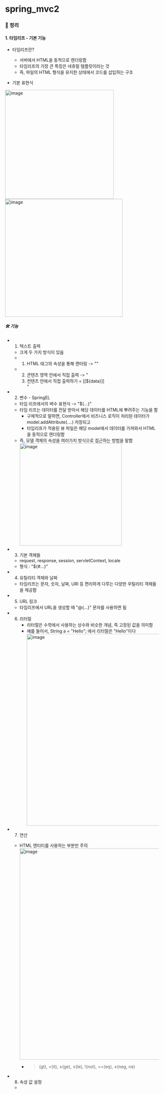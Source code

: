 # spring_mvc2

### 📌 정리


#### 1. 타임리프 - 기본 기능

- 타임리프란?
  - 서버에서 HTML을 동적으로 렌더링함
  - 타임리프의 가장 큰 특징은 네츄럴 템플릿이라는 것
  - 즉, 파일의 HTML 형식을 유지한 상태에서 코드를 삽입하는 구조
    
- 기본 표현식
<img width="356" alt="image" src="https://github.com/jongheonleee/spring_mvc2/assets/87258372/88b24799-fd65-4b24-8cf3-5eb1ed163f4a">
<img width="385" alt="image" src="https://github.com/jongheonleee/spring_mvc2/assets/87258372/051d112d-58a9-4b08-a53b-92913b0472a3">


  
##### 🛠 기능

- 1. 텍스트 출력
    - 크게 두 가지 방식이 있음
    - 1. HTML 태그의 속성을 통해 랜터링 -> "<span th:text="${data}">"
    - 2. 콘텐츠 영역 안에서 직접 출력 -> "<li>컨텐츠 안에서 직접 출력하기 = [[${data}]]</li>"

- 2. 변수 - SpringEL
    - 타임 리프에서의 벼수 표현식 -> "${...}"
    - 타임 리프는 데이터를 전달 받아서 해당 데이터를 HTML에 뿌려주는 기능을 함
      - 구체적으로 말하면, Controller에서 비즈니스 로직이 처리된 데이터가 model.addAttribute(....) 저장되고
      - 타임리프가 적용된 뷰 파일은 해당 model에서 데이터를 가져와서 HTML을 동적으로 렌더링함
    - 즉, 모델 객체의 속성을 여러가지 방식으로 접근하는 방법을 말함
      <img width="334" alt="image" src="https://github.com/jongheonleee/spring_mvc2/assets/87258372/e6eb5a57-1121-455c-83b3-0cc48fa4f127">

- 3. 기본 객체들
    - request, response, session, servletContext, locale
    - 형식 : "${#...}"

- 4. 유틸리티 객체와 날짜
    - 타임리프는 문자, 숫자, 날짜, URI 등 편리하게 다루는 다양한 우틸리티 객체들을 제공함

- 5. URL 링크
    - 타임리프에서 URL을 생성할 때 "@{...}" 문자를 사용하면 됨

- 6. 리터릴
     - 리터럴은 수학에서 사용하는 상수와 비슷한 개념, 즉 고정된 값을 의미함
     - 예를 들어서, String a = "Hello"; 에서 리터럴은 "Hello"이다
       <img width="626" alt="image" src="https://github.com/jongheonleee/spring_mvc2/assets/87258372/65e91160-3053-482e-8051-b9510bf33d0b">

- 7. 연산
    - HTML 엔티티를 사용하는 부분만 주의
      <img width="690" alt="image" src="https://github.com/jongheonleee/spring_mvc2/assets/87258372/46263824-df9e-42be-a885-014768579526">

      - >(gt), <(it), ≥(ge), ≤(le), !(not), ==(eq), ≠(neg, ne)

        
- 8. 속성 값 설정
    - 
